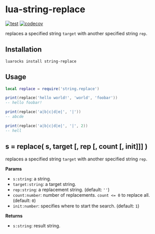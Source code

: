 # lua-string-replace

[![test](https://github.com/mah0x211/lua-string-replace/actions/workflows/test.yml/badge.svg)](https://github.com/mah0x211/lua-string-replace/actions/workflows/test.yml)
[![codecov](https://codecov.io/gh/mah0x211/lua-string-replace/branch/master/graph/badge.svg)](https://codecov.io/gh/mah0x211/lua-string-replace)


replaces a specified string `target` with another specified string `rep`.

## Installation

```
luarocks install string-replace
```

## Usage

```lua
local replace = require('string.replace')

print(replace('hello world!', 'world', 'foobar'))
-- hello foobar!

print(replace('a|b|c|d|e|', '|'))
-- abcde

print(replace('a|b|c|d|e|', '|', 2))
-- hell
```


## s = replace( s, target [, rep [, count [, init]]] )

replaces a specified string `target` with another specified string `rep`.

**Params**

- `s:string`: a string.
- `target:string`: a target string.
- `rep:string`: a replacement string. (default: `''`)
- `count:number`: number of replacements. `count <= 0` to replace all. (default: `0`)
- `init:number`: specifies where to start the search. (default: `1`)

**Returns**

- `s:string`: result string.
